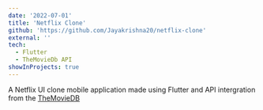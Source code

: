 ```yaml
---
date: '2022-07-01'
title: 'Netflix Clone'
github: 'https://github.com/Jayakrishna20/netflix-clone'
external: ''
tech:
  - Flutter
  - TheMovieDb API  
showInProjects: true
---
```


A Netflix UI clone mobile application made using Flutter and API intergration from the [TheMovieDB](https://www.themoviedb.org/)